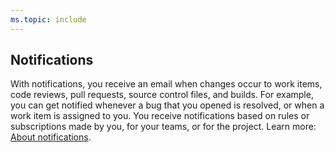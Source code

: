 ```yaml
---
ms.topic: include
---
```

 
## Notifications
With notifications, you receive an email when changes occur to work items, code reviews, pull requests, source control files, and builds. For example, you can get notified whenever a bug that you opened is resolved, or when a work item is assigned to you. You receive notifications based on rules or subscriptions made by you, for your teams, or for the project. Learn more: [About notifications](../../organizations/notifications/about-notifications.md).
